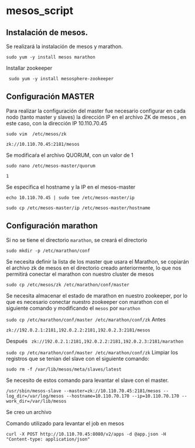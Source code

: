 # mesos_script

## Instalación de mesos.

Se realizará la instalación de mesos y   marathon.

```sudo yum -y install mesos marathon ```

Installar zookeeper

``` sudo yum -y install mesosphere-zookeeper```


## Configuración MASTER

Para realizar la configuración del master fue necesario configurar en cada nodo (tanto master y slaves) la dirección IP en el archivo ZK de mesos , en este caso, con la dirección IP 10.110.70.45

`sudo vim  /etc/mesos/zk`

`zk://10.110.70.45:2181/mesos `

Se modificaŕa el archivo  QUORUM, con un valor de 1

`sudo nano /etc/mesos-master/quorum `

`1`

Se especifica el hostname y la IP en el mesos-master

`echo 10.110.70.45 | sudo tee /etc/mesos-master/ip`

`sudo cp /etc/mesos-master/ip /etc/mesos-master/hostname`


## Configuración marathon 

Si no se tiene el directorio `marathon`, se creará el 	directorio

`sudo mkdir -p /etc/marathon/conf`

Se necesita definir la lista de los master que usara el Marathon, se copiarán el archivo zk de mesos en el directorio creado anteriormente, lo que nos permitirá conectar el marathon con nuestro cluster de mesos

`sudo cp /etc/mesos/zk /etc/marathon/conf/master`

Se necesita almacenar el estado de marathon en nuestro zookeeper, por lo que es necesario conectar nuestro zookeeper con marathon con el siguiente comando y modificando el `mesos` por `marathon`


` sudo cp /etc/marathon/conf/master /etc/marathon/conf/zk `
Antes 

`zk://192.0.2.1:2181,192.0.2.2:2181,192.0.2.3:2181/mesos`

Después
` zk://192.0.2.1:2181,192.0.2.2:2181,192.0.2.3:2181/marathon`

`sudo cp /etc/marathon/conf/master /etc/marathon/conf/zk`
Limpiar los registros que se tenian del slave con el siguiente comando:

```sudo rm -f /var/lib/mesos/meta/slaves/latest```

Se necesito de estos comando para levantar el slave con el master. 

```/usr/sbin/mesos-slave --master=zk://10.110.70.45:2181/mesos --log_dir=/var/log/mesos --hostname=10.110.70.170 --ip=10.110.70.170 --work_dir=/var/lib/mesos ```

Se creo un archivo

Comando utilizado para levantar el job en mesos

``` curl -X POST http://10.110.70.45:8080/v2/apps -d @app.json -H "Content-type: application/json"  ```
